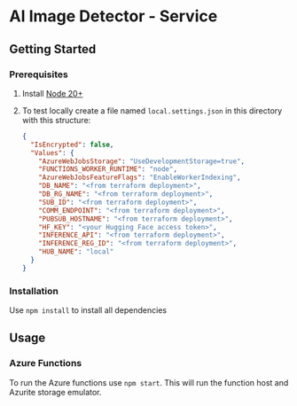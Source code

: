 # AI Image Detector - Service

## Getting Started

### Prerequisites

1. Install [Node 20+](https://nodejs.org/en/download/)

1. To test locally create a file named `local.settings.json` in this directory with this structure:

    ```json
    {
      "IsEncrypted": false,
      "Values": {
        "AzureWebJobsStorage": "UseDevelopmentStorage=true",
        "FUNCTIONS_WORKER_RUNTIME": "node",
        "AzureWebJobsFeatureFlags": "EnableWorkerIndexing",
        "DB_NAME": "<from terraform deployment>",
        "DB_RG_NAME": "<from terraform deployment>",
        "SUB_ID": "<from terraform deployment>",
        "COMM_ENDPOINT": "<from terraform deployment>",
        "PUBSUB_HOSTNAME": "<from terraform deployment>",
        "HF_KEY": "<your Hugging Face access token>",
        "INFERENCE_API": "<from terraform deployment>",
        "INFERENCE_REG_ID": "<from terraform deployment>",
        "HUB_NAME": "local"
      }
    }
    ```

### Installation

Use `npm install` to install all dependencies

## Usage

### Azure Functions

To run the Azure functions use `npm start`. This will run the function host and Azurite storage emulator.

